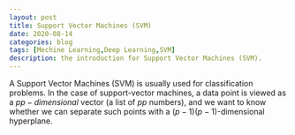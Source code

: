 ```yaml
---
layout: post
title: Support Vector Machines (SVM)
date: 2020-08-14
categories: blog
tags: [Mechine Learning,Deep Learning,SVM]
description: the introduction for Support Vector Machines (SVM).
---
```


A Support Vector Machines (SVM) is usually used for classification problems. In the case of support-vector machines, a data point is viewed as a ${\displaystyle p}p-dimensional$ vector (a list of ${\displaystyle p}p$ numbers), and we want to know whether we can separate such points with a ${\displaystyle (p-1)}(p-1)$-dimensional hyperplane.












